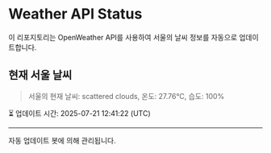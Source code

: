 
# Weather API Status

이 리포지토리는 OpenWeather API를 사용하여 서울의 날씨 정보를 자동으로 업데이트합니다.

## 현재 서울 날씨
> 서울의 현재 날씨: scattered clouds, 온도: 27.76°C, 습도: 100%

⏳ 업데이트 시간: 2025-07-21 12:41:22 (UTC)

---
자동 업데이트 봇에 의해 관리됩니다.
